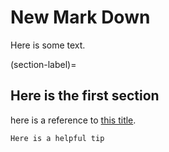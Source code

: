 # New Mark Down

Here is some text.

(section-label)=
## Here is the first section

here is a reference to [this title](section-label).


```{tip}
Here is a helpful tip
```